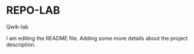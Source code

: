 # REPO-LAB
Qwik-lab 

I am editing the README file. Adding some more details about the project description.
